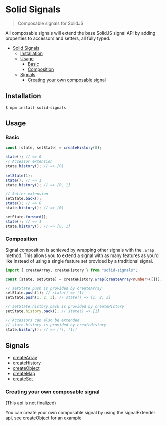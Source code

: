 # Solid Signals

> Composable signals for SolidJS

All composable signals will extend the base SolidJS signal API by adding properties to accessors and setters, all fully typed.

- [Solid Signals](#solid-signals)
  - [Installation](#installation)
  - [Usage](#usage)
    - [Basic](#basic)
    - [Composition](#composition)
  - [Signals](#signals)
    - [Creating your own composable signal](#creating-your-own-composable-signal)

## Installation

```bash
$ npm install solid-signals
```

## Usage

### Basic

```ts
const [state, setState] = createHistory(0);

state(); // => 0
// Accessor extension
state.history(); // => [0]

setState(1);
state(); // => 1
state.history(); // => [0, 1]

// Setter extension
setState.back();
state(); // => 0
state.history(); // => [0]

setState.forward();
state(); // => 1
state.history(); // => [0, 1]
```

### Composition

Signal composition is achieved by wrapping other signals with the `.wrap` method. This allows you to extend a signal with as many features as you'd like instead of using a single feature set provided by a traditional signal.

```ts
import { createArray, createHistory } from "solid-signals";

const [state, setState] = createHistory.wrap(createArray<number>([]));

// setState.push is provided by createArray
setState.push(1); // state() => [1]
setState.push(1, 2, 3); // state() => [1, 2, 3]

// setState.history.back is provided by createHistory
setState.history.back(); // state() => [1]

// Accessors can also be extended
// state.history is provided by createHistory
state.history(); // => [[], [1]]
```

## Signals

- [createArray](/packages/solid-signals/src/signals/composable/createArray/README.md)
- [createHistory](/packages/solid-signals/src/signals/composable/createHistory/README.md)
- [createObject](/packages/solid-signals/src/signals/composable/createObject/README.md)
- [createMap](/packages/solid-signals/src/signals/composable/createMap/README.md)
- [createSet](/packages/solid-signals/src/signals/composable/createSet/README.md)

### Creating your own composable signal

(This api is not finalized)

You can create your own composable signal by using the signalExtender api, see [createObject](/packages/solid-signals/src/signals/composable/createObject/createObject.ts) for an example
